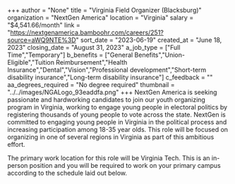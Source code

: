 +++
author = "None"
title = "Virginia Field Organizer (Blacksburg)"
organization = "NextGen America"
location = "Virginia"
salary = "$4,541.66/month"
link = "https://nextgenamerica.bamboohr.com/careers/251?source=aWQ9NTE%3D"
sort_date = "2023-06-19"
created_at = "June 18, 2023"
closing_date = "August 31, 2023"
a_job_type = ["Full Time","Temporary"]
b_benefits = ["General Benefits","Union-Eligible","Tuition Reimbursement","Health Insurance","Dental","Vision","Professional development","Short-term disability insurance","Long-term disability insurance"]
c_feedback = ""
aa_degrees_required = "No degree required"
thumbnail = "../../images/NGALogo_93eaddfa.png"
+++
NextGen America is seeking passionate and hardworking candidates to join our youth organizing program in Virginia, working to engage young people in electoral politics by registering thousands of young people to vote across the state. NextGen is committed to engaging young people in Virginia in the political process and increasing participation among 18-35 year olds. This role will be focused on organizing in one of several regions in Virginia as part of this ambitious effort. 

The primary work location for this role will be Virginia Tech. This is an in-person position and you will be required to work on your primary campus according to the schedule laid out below. 